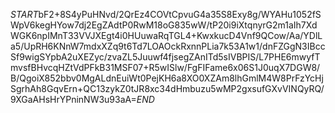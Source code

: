 $START$bF2+8S4yPuHNvd/2QrEz4COVtCpvuG4a35S8Exy8g/WYAHu1052fSWpV6kegHYow7dj2EgZAdtP0RwM18oG835wW/tP20i9iXtqnyrG2m1aIh7XdWGK6npIMnT33VVJXEgt4i0HUuwaRqTGL4+KwxkucD4Vnf9QCow/Aa/YDlLa5/UpRH6KNnW7mdxXZq9t6Td7LOAOckRxnnPLia7k53A1w1/dnFZGgN3IBccSf9wigSYpbA2uXEZyc/zvaZL5Juuwf4fjsegZAnITd5sIVBPIS/L7PHE6mwyfTmvsfBHvcqHZtVdPFkB31MSF07+R5wISlw/FgFIFame6x06S1J0uqX7DGW8/B/QgoiX852bbv0MgALdnEuiWt0PejKH6a8XO0XZAm8lhGmlM4W8PrFzYcHjSgrhAh8GqvErn+QC13zykZ0tJR8xc34dHmbuzu5wMP2gxsufGXvVINQyRQ/9XGaAHsHrYPninNW3u93aA=$END$